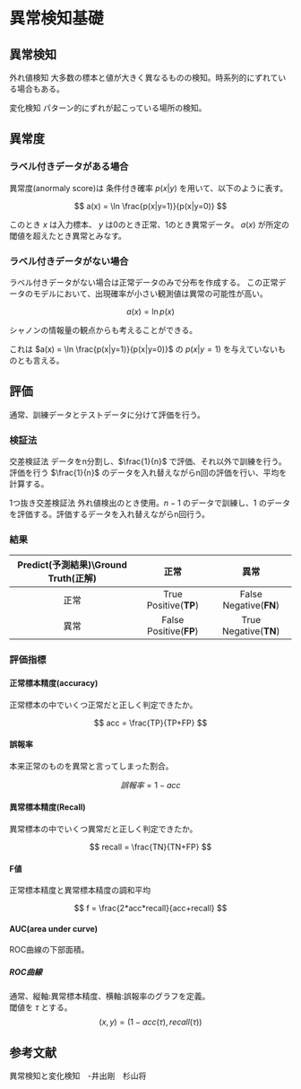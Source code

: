 # 異常検知基礎


## 異常検知

外れ値検知
    大多数の標本と値が大きく異なるものの検知。時系列的にずれている場合もある。

変化検知
    パターン的にずれが起こっている場所の検知。


## 異常度

### ラベル付きデータがある場合

異常度(anormaly score)は
条件付き確率 $p(x|y)$ を用いて、以下のように表す。

$$
a(x) = \ln \frac{p(x|y=1)}{p(x|y=0)}
$$

このとき $x$ は入力標本、 $y$ は0のとき正常、1のとき異常データ。
$a(x)$ が所定の閾値を超えたとき異常とみなす。


### ラベル付きデータがない場合

ラベル付きデータがない場合は正常データのみで分布を作成する。
この正常データのモデルにおいて、出現確率が小さい観測値は異常の可能性が高い。

$$
a(x) = \ln p(x)
$$

シャノンの情報量の観点からも考えることができる。

これは $a(x) = \ln \frac{p(x|y=1)}{p(x|y=0)}$ の $p(x|y=1)$ を与えていないものとも言える。


## 評価


通常、訓練データとテストデータに分けて評価を行う。

### 検証法

交差検証法
    データをn分割し、$\frac{1}{n}$ で評価、それ以外で訓練を行う。評価を行う $\frac{1}{n}$ のデータを入れ替えながらn回の評価を行い、平均を計算する。

1つ抜き交差検証法
    外れ値検出のとき使用。$n-1$ のデータで訓練し、$1$ のデータを評価する。評価するデータを入れ替えながらn回行う。

### 結果

<!-- +------------------+---------------------------------------+
|                  | Ground Truth(正解)                    |
+------------------+-------------------+-------------------+
|                  | 正常              | 異常              |
+-----------+------+-------------------+-------------------+
| 予測結果  | 正常 | True Positive(TP) | False Negative(FP)|
|           +------+-------------------+-------------------+
| (predict) | 異常 | False Positive(FP)| True Negative(TN) |
+-----------+------+-------------------+-------------------+ -->

| Predict(予測結果)\\Ground Truth(正解)    |正常   |異常         |
|:----:|:-----------------:|:-------------------:|
|正常  | True Positive(**TP**) | False Negative(**FN**)  |
|異常  |False Positive(**FP**) | True Negative(**TN**)   |

### 評価指標


#### 正常標本精度(accuracy)
正常標本の中でいくつ正常だと正しく判定できたか。

$$
acc = \frac{TP}{TP+FP}
$$

#### 誤報率
本来正常のものを異常と言ってしまった割合。

$$
誤報率 = 1 - acc
$$

#### 異常標本精度(Recall)
異常標本の中でいくつ異常だと正しく判定できたか。

$$
recall = \frac{TN}{TN+FP}
$$

#### F値
正常標本精度と異常標本精度の調和平均

$$
f = \frac{2*acc*recall}{acc+recall}
$$

#### AUC(area under curve)
ROC曲線の下部面積。

##### ROC曲線
通常、縦軸:異常標本精度、横軸:誤報率のグラフを定義。  
閾値を $\tau$ とする。
$$
(x, y) = (1-acc(\tau), recall(\tau) )
$$

## 参考文献

異常検知と変化検知　-井出剛　杉山将
